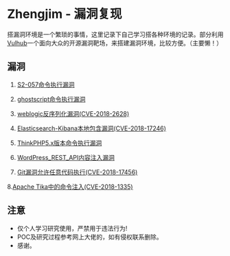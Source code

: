 ﻿# Zhengjim - 漏洞复现

搭漏洞环境是一个繁琐的事情，这里记录下自己学习搭各种环境的记录。部分利用[Vulhub](https://github.com/vulhub/vulhub)一个面向大众的开源漏洞靶场，来搭建漏洞环境，比较方便。（主要懒！）

## 漏洞

 1. [S2-057命令执行漏洞](https://github.com/zhengjim/loophole/tree/master/S2-057)
     
 2. [ghostscript命令执行漏洞](https://github.com/zhengjim/loophole/tree/master/ghostscript)

 3. [weblogic反序列化漏洞(CVE-2018-2628)](https://github.com/zhengjim/loophole/tree/master/CVE-2018-2628)
 
 4. [Elasticsearch-Kibana本地包含漏洞(CVE-2018-17246)](https://github.com/zhengjim/loophole/tree/master/CVE-2018-17246)

 5. [ThinkPHP5.x版本命令执行漏洞](https://github.com/zhengjim/loophole/tree/master/thinkphp5)
 
 6. [WordPress_REST_API内容注入漏洞](https://github.com/zhengjim/loophole/tree/master/WordPress_REST_API%E5%86%85%E5%AE%B9%E6%B3%A8%E5%85%A5%E6%BC%8F%E6%B4%9E)
 
 7. [Git漏洞允许任意代码执行(CVE-2018-17456)](https://github.com/zhengjim/loophole/tree/master/CVE-2018-17456)
 
 8.[Apache Tika中的命令注入(CVE-2018-1335)](https://github.com/zhengjim/loophole/tree/master/CVE-2018-1335)

## 注意

- 仅个人学习研究使用，严禁用于违法行为!
- POC及研究过程参考网上大佬的，如有侵权联系删除。
- 感谢。

